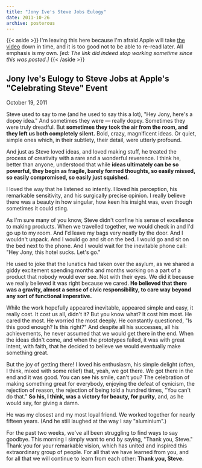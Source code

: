 ```yaml
---
title: "Jony Ive's Steve Jobs Eulogy"
date: 2011-10-26
archive: posterous
---
```


{{< aside >}}
I'm leaving this here because I'm afraid Apple will take <a href="http://events.apple.com.edgesuite.net/10oiuhfvojb23/event/index.html">the video</a> down in time, and it is too good not to be able to re-read later. All emphasis is my own. <em>[ed: The link did indeed stop working sometime since this was posted.]</em>
{{< /aside >}}

## Jony Ive's Eulogy to Steve Jobs at Apple's "Celebrating Steve" Event

<time datetime="2011-10-19">October 19, 2011</time>

Steve used to say to me (and he used to say this a lot), "Hey Jony, here's a dopey idea." And sometimes they were — really dopey. Sometimes they were truly dreadful. But **sometimes they took the air from the room, and they left us both completely silent.** Bold, crazy, magnificent ideas. Or quiet, simple ones which, in their subtlety, their detail, were utterly profound.

And just as Steve loved ideas, and loved making stuff, he treated the process of creativity with a rare and a wonderful reverence. I think he, better than anyone, understood that while **ideas ultimately can be so powerful, they begin as fragile, barely formed thoughts, so easily missed, so easily compromised, so easily just squished.**

I loved the way that he listened so intently. I loved his perception, his remarkable sensitivity, and his surgically precise opinion. I really believe there was a beauty in how singular, how keen his insight was, even though sometimes it could sting.

As I'm sure many of you know, Steve didn't confine his sense of excellence to making products. When we travelled together, we would check in and I'd go up to my room. And I'd leave my bags very neatly by the door. And I wouldn't unpack. And I would go and sit on the bed. I would go and sit on the bed next to the phone. And I would wait for the inevitable phone call: "Hey Jony, this hotel sucks. Let's go."

He used to joke that the lunatics had taken over the asylum, as we shared a giddy excitement spending months and months working on a part of a product that nobody would ever see. Not with their eyes. We did it because we really believed it was right because we cared. **He believed that there was a gravity, almost a sense of civic responsibility, to care way beyond any sort of functional imperative.**

While the work hopefully appeared inevitable, appeared simple and easy, it really cost. It cost us all, didn't it? But you know what? It cost him most. He cared the most. He worried the most deeply. He constantly questioned, "Is this good enough? Is this right?" And despite all his successes, all his achievements, he never assumed that we would get there in the end. When the ideas didn't come, and when the prototypes failed, it was with great intent, with faith, that he decided to believe we would eventually make something great.

But the joy of getting there! I loved his enthusiasm, his simple delight (often, I think, mixed with some relief) that, yeah, we got there. We got there in the end and it was good. You can see his smile, can't you? The celebration of making something great for everybody, enjoying the defeat of cynicism, the rejection of reason, the rejection of being told a hundred times, "You can't do that." **So his, I think, was a victory for beauty, for purity**, and, as he would say, for giving a damn.

He was my closest and my most loyal friend. We worked together for nearly fifteen years. (And he still laughed at the way I say "aluminium".)

For the past two weeks, we've all been struggling to find ways to say goodbye. This morning I simply want to end by saying, "Thank you, Steve." Thank you for your remarkable vision, which has united and inspired this extraordinary group of people. For all that we have learned from you, and for all that we will continue to learn from each other: **Thank you, Steve.**

